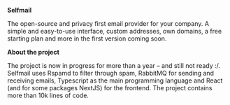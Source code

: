 **Selfmail**

The open-source and privacy first email provider for your company. A simple and easy-to-use interface, custom addresses, own domains, a free starting plan and more in the first version coming soon.


**About the project**

The project is now in progress for more than a year – and still not ready :/. Selfmail uses Rspamd to filter through spam, RabbitMQ for sending and receiving emails, Typescript as the main programming language and React (and for some packages NextJS) for the frontend. The project contains more than 10k lines of code.